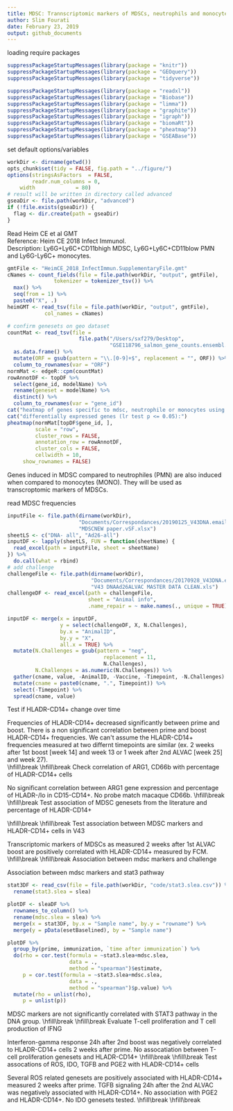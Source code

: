 ```yaml
---
title: MDSC: Trannscriptomic markers of MDSCs, neutrophils and monocytes
author: Slim Fourati
date: February 23, 2019
output: github_documents
---
```


loading require packages

```r
suppressPackageStartupMessages(library(package = "knitr"))
suppressPackageStartupMessages(library(package = "GEOquery"))
suppressPackageStartupMessages(library(package = "tidyverse"))

suppressPackageStartupMessages(library(package = "readxl"))
suppressPackageStartupMessages(library(package = "Biobase"))
suppressPackageStartupMessages(library(package = "limma"))
suppressPackageStartupMessages(library(package = "graphite"))
suppressPackageStartupMessages(library(package = "igraph"))
suppressPackageStartupMessages(library(package = "biomaRt"))
suppressPackageStartupMessages(library(package = "pheatmap"))
suppressPackageStartupMessages(library(package = "GSEABase"))
```

set default options/variables

```r
workDir <- dirname(getwd())
opts_chunk$set(tidy = FALSE, fig.path = "../figure/")
options(stringsAsFactors  = FALSE,
        readr.num_columns = 0,
	width             = 80)
# result will be written in directory called advanced
gseaDir <- file.path(workDir, "advanced")
if (!file.exists(gseaDir)) {
  flag <- dir.create(path = gseaDir)
}
```

Read Heim CE et al GMT  
Reference: Heim CE 2018 Infect Immunol.  
Description: Ly6G+Ly6C+CD11bhigh MDSC, Ly6G+Ly6C+CD11blow PMN and Ly6G-Ly6C+ 
monocytes.

```r
gmtFile <- "HeimCE_2018_InfectImmun.SupplementaryFile.gmt"
cNames <- count_fields(file = file.path(workDir, "output", gmtFile),
		       tokenizer = tokenizer_tsv()) %>%
  max() %>%
  seq(from = 1) %>%
  paste0("X", .)
heimGMT <- read_tsv(file = file.path(workDir, "output", gmtFile),
		    col_names = cNames)
```


```r
# confirm genesets on geo dataset
countMat <- read_tsv(file =
                       file.path("/Users/sxf279/Desktop",
                                 "GSE118796_salmon_gene_counts.ensembl.txt.gz")) %>%
  as.data.frame() %>%
  mutate(ORF = gsub(pattern = "\\.[0-9]+$", replacement = "", ORF)) %>%
  column_to_rownames(var = "ORF")
normMat <- edgeR::cpm(countMat)
rowAnnotDF <- topDF %>%
  select(gene_id, modelName) %>%
  rename(geneset = modelName) %>%
  distinct() %>%
  column_to_rownames(var = "gene_id")
cat("heatmap of genes specific to mdsc, neutrophile or monocytes using top 200\n")
cat("differentially expressed genes (lr test p <= 0.05):")
pheatmap(normMat[topDF$gene_id, ],
         scale = "row",
         cluster_rows = FALSE,
         annotation_row = rowAnnotDF,
         cluster_cols = FALSE,
         cellwidth = 10,
	 show_rownames = FALSE)
```
Genes induced in MDSC compared to neutrophiles (PMN) are also induced when compared
to monocytes (MONO). They will be used as transcroptomic markers of MDSCs.

read MDSC frequencies

```r
inputFile <- file.path(dirname(workDir),
                       "Documents/Correspondances/20190125_V43DNA.emailMV",
                       "MDSCNEW paper.vSF.xlsx")
sheetLS <- c("DNA- all", "Ad26-all")
inputDF <- lapply(sheetLS, FUN = function(sheetName) {
  read_excel(path = inputFile, sheet = sheetName)
}) %>%
  do.call(what = rbind)
# add challenge                                                                  
challengeFile <- file.path(dirname(workDir),
                           "Documents/Correspondances/20170928_V43DNA.emailMV",
                           "V43 DNAAd26ALVAC MASTER DATA CLEAN.xls")
challengeDF <- read_excel(path = challengeFile,
                          sheet = "Animal info",
                          .name_repair = ~ make.names(., unique = TRUE))

inputDF <- merge(x = inputDF,
                 y = select(challengeDF, X, N.Challenges),
                 by.x = "AnimalID",
                 by.y = "X",
                 all.x = TRUE) %>%
  mutate(N.Challenges = gsub(pattern = "neg",
                               replacement = 11,
                               N.Challenges),
         N.Challenges = as.numeric(N.Challenges)) %>%
  gather(cname, value, -AnimalID, -Vaccine, -Timepoint, -N.Challenges) %>%
  mutate(cname = paste0(cname, ".", Timepoint)) %>%
  select(-Timepoint) %>%
  spread(cname, value)
```

Test if HLADR-CD14+ change over time

Frequencies of HLADR-CD14+ decreased significantly between prime and boost. There is
a non significant correlation between prime and boost HLADR-CD14+ frequencies. We
can't assume the HLADR-CD14+ frequencies measured at two differnt timepoints are
similar (ex. 2 weeks after 1st boost [week 14] and week 13 or 1 week after 2nd ALVAC
[week 25] and week 27).  
\hfill\break
\hfill\break
Check correlation of ARG1, CD66b with percentage of HLADR-CD14+ cells 

No significant correlation between ARG1 gene expression and percentage
of HLADR-/lo in CD15-CD14+. No probe match macaque CD66b.
\hfill\break
\hfill\break
Test association of MDSC genesets from the literature and percentage of HLADR-CD14+


\hfill\break
\hfill\break
Test association between MDSC markers and HLADR-CD14+ cells in V43

Transcriptomic markers of MDSCs as measured 2 weeks after 1st ALVAC boost are
positively correlated with HLADR-CD14+ measured by FCM.
\hfill\break
\hfill\break
Association between mdsc markers and challenge


Association between mdsc markers and stat3 pathway

```r
stat3DF <- read_csv(file = file.path(workDir, "code/stat3.slea.csv")) %>%
  rename(stat3.slea = slea)

plotDF <- sleaDF %>%
  rownames_to_column() %>%
  rename(mdsc.slea = slea) %>%
  merge(x = stat3DF, by.x = "Sample name", by.y = "rowname") %>%
  merge(y = pData(esetBaselined), by = "Sample name")

plotDF %>%
  group_by(prime, immunization, `time after immunization`) %>%
  do(rho = cor.test(formula = ~stat3.slea+mdsc.slea,
                    data = .,
                    method = "spearman")$estimate,
     p = cor.test(formula = ~stat3.slea+mdsc.slea,
                    data = .,
                    method = "spearman")$p.value) %>%
  mutate(rho = unlist(rho),
	 p = unlist(p))
```
MDSC markers are not significantly correlated with STAT3 pathway in the DNA
group.
\hfill\break
\hfill\break
Evaluate T-cell proliferation and T cell production of IFNG

Interferon-gamma response 24h after 2nd boost was negatively correlated to HLADR-CD14+
cells 2 weeks after prime. No assocatiation between T-cell proliferation genesets and
HLADR-CD14+
\hfill\break
\hfill\break
Test assocations of ROS, IDO, TGFB and PGE2 with HLADR-CD14+ cells

Several ROS related genesets are positively associated with HLADR-CD14+ measured 2
weeks after prime. TGFB signaling 24h after the 2nd ALVAC was negatively associated
with HLADR-CD14+. No association with PGE2 and HLADR-CD14+. No IDO genesets tested.
\hfill\break
\hfill\break

